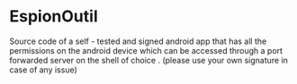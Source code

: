 # EspionOutil
Source code of a self - tested and signed android app that has all the permissions on the android device which can be accessed through a port forwarded server on the shell of choice . (please use your own signature in case of any issue)
